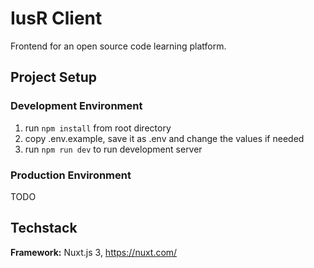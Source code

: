 # IusR Client

Frontend for an open source code learning platform.

## Project Setup

### Development Environment

1. run `npm install` from root directory
2. copy .env.example, save it as .env and change the values if needed
3. run `npm run dev` to run development server

### Production Environment

TODO

## Techstack

**Framework:** Nuxt.js 3, https://nuxt.com/
